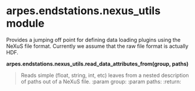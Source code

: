arpes.endstations.nexus\_utils module
=====================================

Provides a jumping off point for defining data loading plugins using the
NeXuS file format. Currently we assume that the raw file format is
actually HDF.

**arpes.endstations.nexus\_utils.read\_data\_attributes\_from(group,
paths)**

> Reads simple (float, string, int, etc) leaves from a nested
> description of paths out of a NeXuS file. :param group: :param paths:
> :return:
